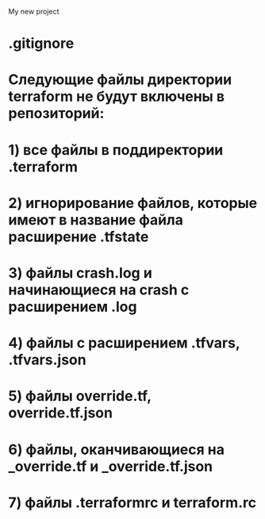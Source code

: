 My new project

# .gitignore

# Следующие файлы директории terraform не будут включены в репозиторий:
# 1) все файлы в поддиректории .terraform
# 2) игнорирование файлов, которые имеют в название файла расширение .tfstate
# 3) файлы crash.log и начинающиеся на crash с раcширением .log
# 4) файлы с расширением .tfvars, .tfvars.json
# 5) файлы override.tf, override.tf.json
# 6) файлы, оканчивающиеся на _override.tf и _override.tf.json
# 7) файлы .terraformrc и terraform.rc


